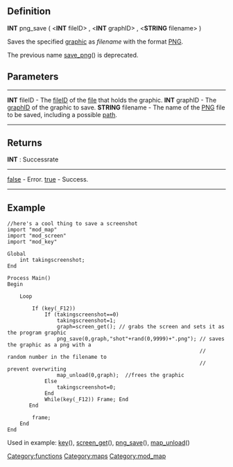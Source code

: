 Definition
----------

**INT** png\_save ( &lt;**INT** fileID&gt; , &lt;**INT** graphID&gt; ,
&lt;**STRING** filename&gt; )

Saves the specified [graphic](graphic "wikilink") as *filename* with the
format [PNG](PNG "wikilink").

The previous name [save\_png](save_png "wikilink")() is deprecated.

Parameters
----------

  --------------------- ---------------------------------------------------------------------------------------------------------
  **INT** fileID        - The [fileID](fileID "wikilink") of the [file](file "wikilink") that holds the graphic.
  **INT** graphID       - The [graphID](graphID "wikilink") of the graphic to save.
  **STRING** filename   - The name of the [PNG](PNG "wikilink") file to be saved, including a possible [path](path "wikilink").
  --------------------- ---------------------------------------------------------------------------------------------------------

Returns
-------

**INT** : Successrate

  --------------------------- ------------
  [false](false "wikilink")   - Error.
  [true](true "wikilink")     - Success.
  --------------------------- ------------

Example
-------

    //here's a cool thing to save a screenshot
    import "mod_map"
    import "mod_screen"
    import "mod_key"

    Global
        int takingscreenshot;
    End

    Process Main()
    Begin

        Loop
            
            If (key(_F12)) 
                If (takingscreenshot==0)
                    takingscreenshot=1;
                    graph=screen_get(); // grabs the screen and sets it as the program graphic
                    png_save(0,graph,"shot"+rand(0,9999)+".png"); // saves the graphic as a png with a
                                                                  // random number in the filename to
                                                                  // prevent overwriting 
                    map_unload(0,graph);  //frees the graphic
                Else
                    takingscreenshot=0;
                End
                While(key(_F12)) Frame; End
           End

            frame;
        End
    End

Used in example: [key](key "wikilink")(),
[screen\_get](screen_get "wikilink")(),
[png\_save](png_save "wikilink")(),
[map\_unload](map_unload "wikilink")()

<Category:functions> <Category:maps> <Category:mod_map>
